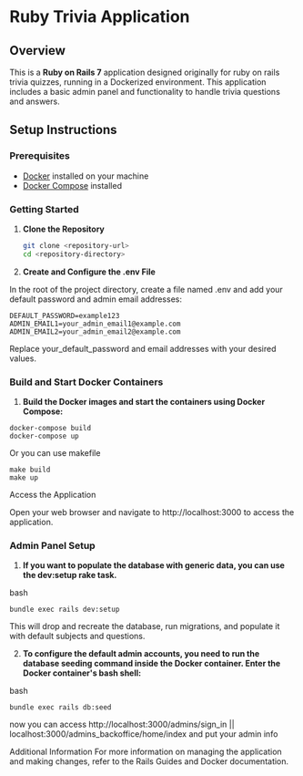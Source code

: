 # Ruby Trivia Application

## Overview

This is a **Ruby on Rails 7** application designed originally for ruby on rails trivia quizzes, running in a Dockerized environment. This application includes a basic admin panel and functionality to handle trivia questions and answers.

## Setup Instructions

### Prerequisites

- [Docker](https://docs.docker.com/get-docker/) installed on your machine
- [Docker Compose](https://docs.docker.com/compose/install/) installed

### Getting Started

1. **Clone the Repository**

   ```bash
   git clone <repository-url>
   cd <repository-directory>

2. **Create and Configure the .env File**

In the root of the project directory, create a file named .env and add your default password and admin email addresses:

 ```.env
DEFAULT_PASSWORD=example123
ADMIN_EMAIL1=your_admin_email1@example.com
ADMIN_EMAIL2=your_admin_email2@example.com
 ```
Replace your_default_password and email addresses with your desired values.

### Build and Start Docker Containers

1. **Build the Docker images and start the containers using Docker Compose:**
 ```
docker-compose build
docker-compose up
 ```
Or you can use makefile
 ```
make build
make up
 ```
Access the Application

Open your web browser and navigate to http://localhost:3000 to access the application.

### Admin Panel Setup
1. **If you want to populate the database with generic data, you can use the dev:setup rake task.**

bash
```
bundle exec rails dev:setup
```
This will drop and recreate the database, run migrations, and populate it with default subjects and questions.

2. **To configure the default admin accounts, you need to run the database seeding command inside the Docker container.
Enter the Docker container's bash shell:**

bash
```
bundle exec rails db:seed
```
now you can access http://localhost:3000/admins/sign_in || localhost:3000/admins_backoffice/home/index and put your admin info

Additional Information
For more information on managing the application and making changes, refer to the Rails Guides and Docker documentation.
